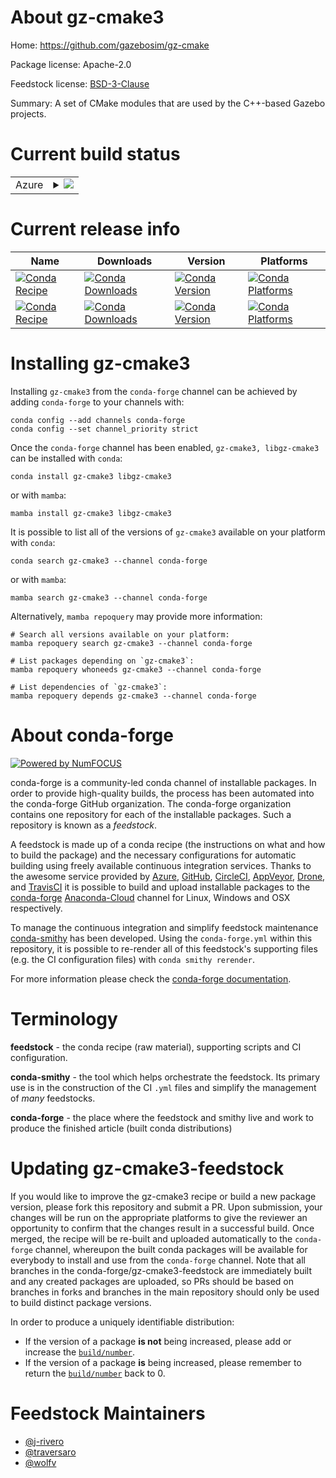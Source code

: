 About gz-cmake3
===============

Home: https://github.com/gazebosim/gz-cmake

Package license: Apache-2.0

Feedstock license: [BSD-3-Clause](https://github.com/conda-forge/gz-cmake-feedstock/blob/main/LICENSE.txt)

Summary: A set of CMake modules that are used by the C++-based Gazebo projects.

Current build status
====================


<table>
    
  <tr>
    <td>Azure</td>
    <td>
      <details>
        <summary>
          <a href="https://dev.azure.com/conda-forge/feedstock-builds/_build/latest?definitionId=17480&branchName=main">
            <img src="https://dev.azure.com/conda-forge/feedstock-builds/_apis/build/status/gz-cmake-feedstock?branchName=main">
          </a>
        </summary>
        <table>
          <thead><tr><th>Variant</th><th>Status</th></tr></thead>
          <tbody><tr>
              <td>linux_64</td>
              <td>
                <a href="https://dev.azure.com/conda-forge/feedstock-builds/_build/latest?definitionId=17480&branchName=main">
                  <img src="https://dev.azure.com/conda-forge/feedstock-builds/_apis/build/status/gz-cmake-feedstock?branchName=main&jobName=linux&configuration=linux%20linux_64_" alt="variant">
                </a>
              </td>
            </tr><tr>
              <td>linux_aarch64</td>
              <td>
                <a href="https://dev.azure.com/conda-forge/feedstock-builds/_build/latest?definitionId=17480&branchName=main">
                  <img src="https://dev.azure.com/conda-forge/feedstock-builds/_apis/build/status/gz-cmake-feedstock?branchName=main&jobName=linux&configuration=linux%20linux_aarch64_" alt="variant">
                </a>
              </td>
            </tr><tr>
              <td>linux_ppc64le</td>
              <td>
                <a href="https://dev.azure.com/conda-forge/feedstock-builds/_build/latest?definitionId=17480&branchName=main">
                  <img src="https://dev.azure.com/conda-forge/feedstock-builds/_apis/build/status/gz-cmake-feedstock?branchName=main&jobName=linux&configuration=linux%20linux_ppc64le_" alt="variant">
                </a>
              </td>
            </tr><tr>
              <td>osx_64</td>
              <td>
                <a href="https://dev.azure.com/conda-forge/feedstock-builds/_build/latest?definitionId=17480&branchName=main">
                  <img src="https://dev.azure.com/conda-forge/feedstock-builds/_apis/build/status/gz-cmake-feedstock?branchName=main&jobName=osx&configuration=osx%20osx_64_" alt="variant">
                </a>
              </td>
            </tr><tr>
              <td>osx_arm64</td>
              <td>
                <a href="https://dev.azure.com/conda-forge/feedstock-builds/_build/latest?definitionId=17480&branchName=main">
                  <img src="https://dev.azure.com/conda-forge/feedstock-builds/_apis/build/status/gz-cmake-feedstock?branchName=main&jobName=osx&configuration=osx%20osx_arm64_" alt="variant">
                </a>
              </td>
            </tr><tr>
              <td>win_64</td>
              <td>
                <a href="https://dev.azure.com/conda-forge/feedstock-builds/_build/latest?definitionId=17480&branchName=main">
                  <img src="https://dev.azure.com/conda-forge/feedstock-builds/_apis/build/status/gz-cmake-feedstock?branchName=main&jobName=win&configuration=win%20win_64_" alt="variant">
                </a>
              </td>
            </tr>
          </tbody>
        </table>
      </details>
    </td>
  </tr>
</table>

Current release info
====================

| Name | Downloads | Version | Platforms |
| --- | --- | --- | --- |
| [![Conda Recipe](https://img.shields.io/badge/recipe-gz--cmake3-green.svg)](https://anaconda.org/conda-forge/gz-cmake3) | [![Conda Downloads](https://img.shields.io/conda/dn/conda-forge/gz-cmake3.svg)](https://anaconda.org/conda-forge/gz-cmake3) | [![Conda Version](https://img.shields.io/conda/vn/conda-forge/gz-cmake3.svg)](https://anaconda.org/conda-forge/gz-cmake3) | [![Conda Platforms](https://img.shields.io/conda/pn/conda-forge/gz-cmake3.svg)](https://anaconda.org/conda-forge/gz-cmake3) |
| [![Conda Recipe](https://img.shields.io/badge/recipe-libgz--cmake3-green.svg)](https://anaconda.org/conda-forge/libgz-cmake3) | [![Conda Downloads](https://img.shields.io/conda/dn/conda-forge/libgz-cmake3.svg)](https://anaconda.org/conda-forge/libgz-cmake3) | [![Conda Version](https://img.shields.io/conda/vn/conda-forge/libgz-cmake3.svg)](https://anaconda.org/conda-forge/libgz-cmake3) | [![Conda Platforms](https://img.shields.io/conda/pn/conda-forge/libgz-cmake3.svg)](https://anaconda.org/conda-forge/libgz-cmake3) |

Installing gz-cmake3
====================

Installing `gz-cmake3` from the `conda-forge` channel can be achieved by adding `conda-forge` to your channels with:

```
conda config --add channels conda-forge
conda config --set channel_priority strict
```

Once the `conda-forge` channel has been enabled, `gz-cmake3, libgz-cmake3` can be installed with `conda`:

```
conda install gz-cmake3 libgz-cmake3
```

or with `mamba`:

```
mamba install gz-cmake3 libgz-cmake3
```

It is possible to list all of the versions of `gz-cmake3` available on your platform with `conda`:

```
conda search gz-cmake3 --channel conda-forge
```

or with `mamba`:

```
mamba search gz-cmake3 --channel conda-forge
```

Alternatively, `mamba repoquery` may provide more information:

```
# Search all versions available on your platform:
mamba repoquery search gz-cmake3 --channel conda-forge

# List packages depending on `gz-cmake3`:
mamba repoquery whoneeds gz-cmake3 --channel conda-forge

# List dependencies of `gz-cmake3`:
mamba repoquery depends gz-cmake3 --channel conda-forge
```


About conda-forge
=================

[![Powered by
NumFOCUS](https://img.shields.io/badge/powered%20by-NumFOCUS-orange.svg?style=flat&colorA=E1523D&colorB=007D8A)](https://numfocus.org)

conda-forge is a community-led conda channel of installable packages.
In order to provide high-quality builds, the process has been automated into the
conda-forge GitHub organization. The conda-forge organization contains one repository
for each of the installable packages. Such a repository is known as a *feedstock*.

A feedstock is made up of a conda recipe (the instructions on what and how to build
the package) and the necessary configurations for automatic building using freely
available continuous integration services. Thanks to the awesome service provided by
[Azure](https://azure.microsoft.com/en-us/services/devops/), [GitHub](https://github.com/),
[CircleCI](https://circleci.com/), [AppVeyor](https://www.appveyor.com/),
[Drone](https://cloud.drone.io/welcome), and [TravisCI](https://travis-ci.com/)
it is possible to build and upload installable packages to the
[conda-forge](https://anaconda.org/conda-forge) [Anaconda-Cloud](https://anaconda.org/)
channel for Linux, Windows and OSX respectively.

To manage the continuous integration and simplify feedstock maintenance
[conda-smithy](https://github.com/conda-forge/conda-smithy) has been developed.
Using the ``conda-forge.yml`` within this repository, it is possible to re-render all of
this feedstock's supporting files (e.g. the CI configuration files) with ``conda smithy rerender``.

For more information please check the [conda-forge documentation](https://conda-forge.org/docs/).

Terminology
===========

**feedstock** - the conda recipe (raw material), supporting scripts and CI configuration.

**conda-smithy** - the tool which helps orchestrate the feedstock.
                   Its primary use is in the construction of the CI ``.yml`` files
                   and simplify the management of *many* feedstocks.

**conda-forge** - the place where the feedstock and smithy live and work to
                  produce the finished article (built conda distributions)


Updating gz-cmake3-feedstock
============================

If you would like to improve the gz-cmake3 recipe or build a new
package version, please fork this repository and submit a PR. Upon submission,
your changes will be run on the appropriate platforms to give the reviewer an
opportunity to confirm that the changes result in a successful build. Once
merged, the recipe will be re-built and uploaded automatically to the
`conda-forge` channel, whereupon the built conda packages will be available for
everybody to install and use from the `conda-forge` channel.
Note that all branches in the conda-forge/gz-cmake3-feedstock are
immediately built and any created packages are uploaded, so PRs should be based
on branches in forks and branches in the main repository should only be used to
build distinct package versions.

In order to produce a uniquely identifiable distribution:
 * If the version of a package **is not** being increased, please add or increase
   the [``build/number``](https://docs.conda.io/projects/conda-build/en/latest/resources/define-metadata.html#build-number-and-string).
 * If the version of a package **is** being increased, please remember to return
   the [``build/number``](https://docs.conda.io/projects/conda-build/en/latest/resources/define-metadata.html#build-number-and-string)
   back to 0.

Feedstock Maintainers
=====================

* [@j-rivero](https://github.com/j-rivero/)
* [@traversaro](https://github.com/traversaro/)
* [@wolfv](https://github.com/wolfv/)

